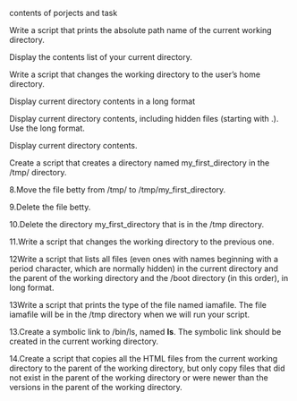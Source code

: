 contents of porjects and task

Write a script that prints the absolute path name of the current working directory.

Display the contents list of your current directory.

Write a script that changes the working directory to the user’s home directory.

Display current directory contents in a long format

Display current directory contents, including hidden files (starting with .). Use the long format.

Display current directory contents.

Create a script that creates a directory named my_first_directory in the /tmp/ directory.

8.Move the file betty from /tmp/ to /tmp/my_first_directory.

9.Delete the file betty.

10.Delete the directory my_first_directory that is in the /tmp directory.

11.Write a script that changes the working directory to the previous one.

12Write a script that lists all files (even ones with names beginning with a period character, which are normally hidden) in the current directory and the parent of the working directory and the /boot directory (in this order), in long format.

13Write a script that prints the type of the file named iamafile. The file iamafile will be in the /tmp directory when we will run your script.

13.Create a symbolic link to /bin/ls, named __ls__. The symbolic link should be created in the current working directory.

14.Create a script that copies all the HTML files from the current working directory to the parent of the working directory, but only copy files that did not exist in the parent of the working directory or were newer than the versions in the parent of the working directory.
